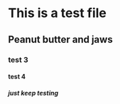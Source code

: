 # This is a test file

## Peanut butter and jaws

### test 3

#### test 4 

##### just keep testing 